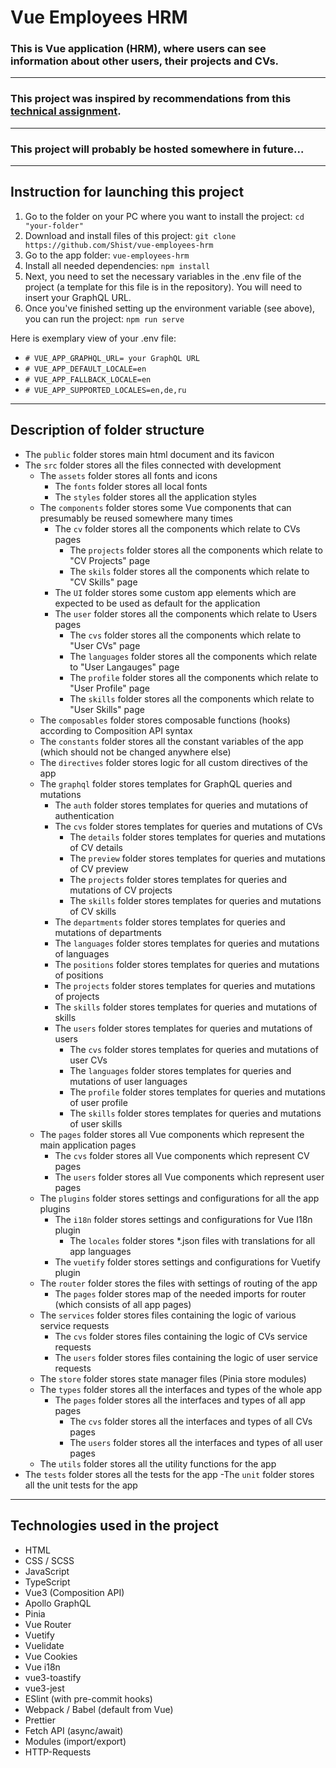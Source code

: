 # Vue Employees HRM

### This is Vue application (HRM), where users can see information about other users, their projects and CVs.

---

### This project was inspired by recommendations from this [technical assignment](https://curriculum-vitae-project.notion.site/b5c2402e649a44629178f52a8679eff9?v=66b53609862b4aeaa1134e4c6d74af6c).

---

### This project will probably be hosted somewhere in future...

---

## Instruction for launching this project

1. Go to the folder on your PC where you want to install the project:
   `cd "your-folder"`
1. Download and install files of this project:
   `git clone https://github.com/Shist/vue-employees-hrm`
1. Go to the app folder:
   `vue-employees-hrm`
1. Install all needed dependencies:
   `npm install`
1. Next, you need to set the necessary variables in the .env file of the project (a template for this file is in the repository). You will need to insert your GraphQL URL.
1. Once you've finished setting up the environment variable (see above), you can run the project:
   `npm run serve`

Here is exemplary view of your .env file:

- `# VUE_APP_GRAPHQL_URL= your GraphQL URL`
- `# VUE_APP_DEFAULT_LOCALE=en`
- `# VUE_APP_FALLBACK_LOCALE=en`
- `# VUE_APP_SUPPORTED_LOCALES=en,de,ru`

---

## Description of folder structure

- The `public` folder stores main html document and its favicon
- The `src` folder stores all the files connected with development
  - The `assets` folder stores all fonts and icons
    - The `fonts` folder stores all local fonts
    - The `styles` folder stores all the application styles
  - The `components` folder stores some Vue components that can presumably be reused somewhere many times
    - The `cv` folder stores all the components which relate to CVs pages
      - The `projects` folder stores all the components which relate to "CV Projects" page
      - The `skils` folder stores all the components which relate to "CV Skills" page
    - The `UI` folder stores some custom app elements which are expected to be used as default for the application
    - The `user` folder stores all the components which relate to Users pages
      - The `cvs` folder stores all the components which relate to "User CVs" page
      - The `languages` folder stores all the components which relate to "User Langauges" page
      - The `profile` folder stores all the components which relate to "User Profile" page
      - The `skills` folder stores all the components which relate to "User Skills" page
  - The `composables` folder stores composable functions (hooks) according to Composition API syntax
  - The `constants` folder stores all the constant variables of the app (which should not be changed anywhere else)
  - The `directives` folder stores logic for all custom directives of the app
  - The `graphql` folder stores templates for GraphQL queries and mutations
    - The `auth` folder stores templates for queries and mutations of authentication
    - The `cvs` folder stores templates for queries and mutations of CVs
      - The `details` folder stores templates for queries and mutations of CV details
      - The `preview` folder stores templates for queries and mutations of CV preview
      - The `projects` folder stores templates for queries and mutations of CV projects
      - The `skills` folder stores templates for queries and mutations of CV skills
    - The `departments` folder stores templates for queries and mutations of departments
    - The `languages` folder stores templates for queries and mutations of languages
    - The `positions` folder stores templates for queries and mutations of positions
    - The `projects` folder stores templates for queries and mutations of projects
    - The `skills` folder stores templates for queries and mutations of skills
    - The `users` folder stores templates for queries and mutations of users
      - The `cvs` folder stores templates for queries and mutations of user CVs
      - The `languages` folder stores templates for queries and mutations of user languages
      - The `profile` folder stores templates for queries and mutations of user profile
      - The `skills` folder stores templates for queries and mutations of user skills
  - The `pages` folder stores all Vue components which represent the main application pages
    - The `cvs` folder stores all Vue components which represent CV pages
    - The `users` folder stores all Vue components which represent user pages
  - The `plugins` folder stores settings and configurations for all the app plugins
    - The `i18n` folder stores settings and configurations for Vue I18n plugin
      - The `locales` folder stores \*.json files with translations for all app languages
    - The `vuetify` folder stores settings and configurations for Vuetify plugin
  - The `router` folder stores the files with settings of routing of the app
    - The `pages` folder stores map of the needed imports for router (which consists of all app pages)
  - The `services` folder stores files containing the logic of various service requests
    - The `cvs` folder stores files containing the logic of CVs service requests
    - The `users` folder stores files containing the logic of user service requests
  - The `store` folder stores state manager files (Pinia store modules)
  - The `types` folder stores all the interfaces and types of the whole app
    - The `pages` folder stores all the interfaces and types of all app pages
      - The `cvs` folder stores all the interfaces and types of all CVs pages
      - The `users` folder stores all the interfaces and types of all user pages
  - The `utils` folder stores all the utility functions for the app
- The `tests` folder stores all the tests for the app
  -The `unit` folder stores all the unit tests for the app

---

## Technologies used in the project

- HTML
- CSS / SCSS
- JavaScript
- TypeScript
- Vue3 (Composition API)
- Apollo GraphQL
- Pinia
- Vue Router
- Vuetify
- Vuelidate
- Vue Cookies
- Vue i18n
- vue3-toastify
- vue3-jest
- ESlint (with pre-commit hooks)
- Webpack / Babel (default from Vue)
- Prettier
- Fetch API (async/await)
- Modules (import/export)
- HTTP-Requests
